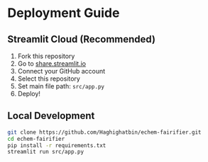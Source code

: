 # Deployment Guide

## Streamlit Cloud (Recommended)

1. Fork this repository
2. Go to [share.streamlit.io](https://share.streamlit.io)
3. Connect your GitHub account
4. Select this repository
5. Set main file path: `src/app.py`
6. Deploy!

## Local Development

```bash
git clone https://github.com/Haghighatbin/echem-fairifier.git
cd echem-fairifier
pip install -r requirements.txt
streamlit run src/app.py